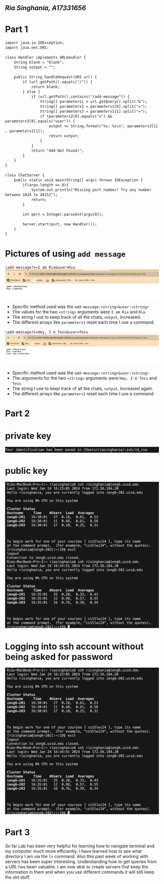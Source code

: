 ## *Ria Singhania, A17331656*
# Part 1
```
import java.io.IOException;
import java.net.URI;

class Handler implements URLHandler {
    String blank = "blank";
    String output = "";

    public String handleRequest(URI url) {
        if (url.getPath().equals("/")) {
            return blank;
        } else {
            if (url.getPath().contains("/add-message")) {
                String[] parameters1 = url.getQuery().split("&");
                String[] parameters2 = parameters1[0].split("=");
                String[] parameters3 = parameters1[1].split("=");
                if (parameters2[0].equals("s") && parameters3[0].equals("user")) {
                    output += String.format("%s: %s\n", parameters3[1] , parameters2[1]);
                    return output;
                }
            }
            return "404 Not Found!";
        }
    }
}

class ChatServer {
    public static void main(String[] args) throws IOException {
        if(args.length == 0){
            System.out.println("Missing port number! Try any number between 1024 to 49151");
            return;
        }

        int port = Integer.parseInt(args[0]);

        Server.start(port, new Handler());
    }
}
```
# Pictures of using `add message`

`\add-message?s=I am Ria&user=Ria`
![Image](https://github.com/riasinghania/cse15l-lab-reports/blob/main/Screen%20Shot%202024-01-24%20at%203.26.44%20PM.png?raw=true) 
* Specific method used was the `add-message:<string>&user:<string>` 
* The values for the two `<string>` arguments were `I am Ria` and `Ria`
* The string I use to keep track of all the chats, `output`,  increased.
* The different arrays like `parameters1` reset each time I use a command.

`\add-message?s=Hey, I'm Tess&user=Tess`
![Image](https://github.com/riasinghania/cse15l-lab-reports/blob/main/Screen%20Shot%202024-01-24%20at%203.26.58%20PM.png?raw=true)
* Specific method used was the `add-message:<string>&user:<string>` 
* The arguments for the two `<string>` arguments  were `Hey, I'm Tess` and `Tess`
* The string I use to keep track of all the chats, `output`, increased again.
* The different arrays like `parameters1` reset each time I use a command.

# Part 2
# private key
![Image](https://github.com/riasinghania/cse15l-lab-reports/blob/main/Screen%20Shot%202024-01-30%20at%2010.20.40%20PM.png?raw=true)
# public key 
![Image](https://github.com/riasinghania/cse15l-lab-reports/blob/main/Screen%20Shot%202024-01-24%20at%204.36.07%20PM.png?raw=true)
# Logging into ssh account without being asked for password
![Image](https://github.com/riasinghania/cse15l-lab-reports/blob/main/Screen%20Shot%202024-01-24%20at%204.36.07%20PM.png?raw=true)

# Part 3
So far Lab has been very helpful for learning how to navigate terminal and my computer much more efficiently. I have learned how to see what directory I am via the `ls` command. Also this past week of working with servers has been super interesting. Understanding how to get queries from a URL has been valuable. I am now able to create servers that keep the information in them and when you use different commands it will still keep the old stuff. 







